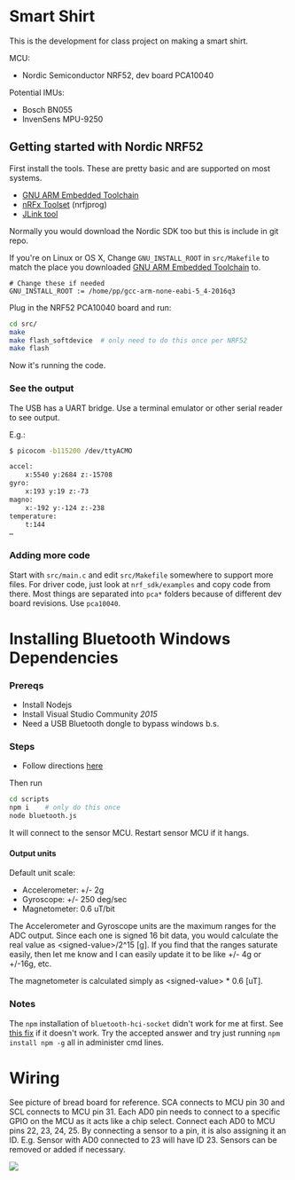 
# Smart Shirt

This is the development for class project on making a smart shirt.

MCU:
* Nordic Semiconductor NRF52, dev board PCA10040

Potential IMUs:
* Bosch BN055
* InvenSens MPU-9250

## Getting started with Nordic NRF52

First install the tools.  These are pretty basic and are supported on most systems.

* [GNU ARM Embedded Toolchain](https://launchpad.net/gcc-arm-embedded/+download)
* [nRFx Toolset](http://www.nordicsemi.com/eng/Products/Bluetooth-low-energy/nRF52832) (nrfjprog)
* [JLink tool](https://www.segger.com/downloads/jlink)

Normally you would download the Nordic SDK too but this is include in git repo.

If you're on Linux or OS X, Change `GNU_INSTALL_ROOT` in `src/Makefile` to match the place you downloaded 
[GNU ARM Embedded Toolchain](https://launchpad.net/gcc-arm-embedded/+download) to.

```make
# Change these if needed
GNU_INSTALL_ROOT := /home/pp/gcc-arm-none-eabi-5_4-2016q3
```

Plug in the NRF52 PCA10040 board and run:

```bash
cd src/
make
make flash_softdevice  # only need to do this once per NRF52
make flash
```
Now it's running the code.

### See the output

The USB has a UART bridge.  Use a terminal emulator or other serial reader to see output.

E.g.:

```bash
$ picocom -b115200 /dev/ttyACMO

accel:
    x:5540 y:2684 z:-15708
gyro:
    x:193 y:19 z:-73
magno:
    x:-192 y:-124 z:-238
temperature:
    t:144
…
```

### Adding more code

Start with `src/main.c` and edit `src/Makefile` somewhere to support more files.  For driver code, just look at `nrf_sdk/examples` and copy code from there.  Most things are separated into `pca*` folders because of different dev board revisions.  Use `pca10040`.

# Installing Bluetooth Windows Dependencies

### Prereqs

* Install Nodejs
* Install Visual Studio Community *2015*
* Need a USB Bluetooth dongle to bypass windows b.s.

### Steps

* Follow directions [here](https://github.com/sandeepmistry/node-bluetooth-hci-socket#windows)

Then run 
```bash
cd scripts
npm i    # only do this once
node bluetooth.js
```

It will connect to the sensor MCU.  Restart sensor MCU if it hangs.  

#### Output units

Default unit scale:
* Accelerometer: +/- 2g
* Gyroscope:     +/- 250 deg/sec 
* Magnetometer:  0.6 uT/bit

The Accelerometer and Gyroscope units are the maximum ranges for the ADC output.  Since each one is signed 16 bit data,
you would calculate the real value as \<signed-value\>/2^15 [g].  If you find that the ranges saturate easily, then let me know
and I can easily update it to be like +/- 4g or +/-16g, etc.

The magnetometer is calculated simply as \<signed-value\> * 0.6 [uT].

### Notes

The `npm` installation of `bluetooth-hci-socket` didn't work for me at first.  See [this fix](http://stackoverflow.com/questions/38149603/npm-install-fails-with-error-c2373-with-vs2015-update-3/38149604#38149604) if it doesn't work.  Try the accepted answer and try just running `npm install npm -g` all in administer cmd lines.

# Wiring

See picture of bread board for reference.  SCA connects to MCU pin 30 and SCL connects to MCU pin 31.  Each AD0 pin needs to connect to a specific GPIO on the MCU as it acts like a chip select.  Connect each AD0 to MCU pins 22, 23, 24, 25.  By connecting a sensor to a pin, it is also assigning it an ID.  E.g. Sensor with AD0 connected to 23 will have ID 23.  Sensors can be removed or added if necessary.

![](http://i.imgur.com/u7qW0R2.jpg)

